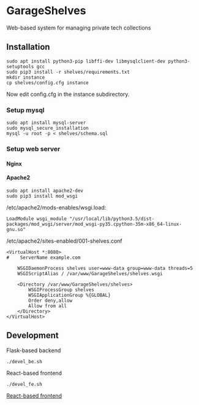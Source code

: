 # GarageShelves
Web-based system for managing private tech collections

## Installation

```
sudo apt install python3-pip libffi-dev libmysqlclient-dev python3-setuptools gcc
sudo pip3 install -r shelves/requirements.txt
mkdir instance
cp shelves/config.cfg instance
```
Now edit config.cfg in the instance subdirectory.

### Setup mysql

```
sudo apt install mysql-server
sudo mysql_secure_installation
mysql -u root -p < shelves/schema.sql
```

### Setup web server

#### Nginx


#### Apache2

```
sudo apt install apache2-dev
sudo pip3 install mod_wsgi
```

/etc/apache2/mods-enables/wsgi.load:
```
LoadModule wsgi_module "/usr/local/lib/python3.5/dist-packages/mod_wsgi/server/mod_wsgi-py35.cpython-35m-x86_64-linux-gnu.so"
```

/etc/apache2/sites-enabled/001-shelves.conf
```
<VirtualHost *:8080>
#    ServerName example.com

    WSGIDaemonProcess shelves user=www-data group=www-data threads=5
    WSGIScriptAlias / /var/www/GarageShelves/shelves.wsgi

    <Directory /var/www/GarageShelves/shelves>
        WSGIProcessGroup shelves
        WSGIApplicationGroup %{GLOBAL}
        Order deny,allow
        Allow from all
    </Directory>
</VirtualHost>
```

## Development

Flask-based backend
```
./devel_be.sh
```

React-based frontend
```
./devel_fe.sh
```

[React-based frontend](react_shelves/README.md)


